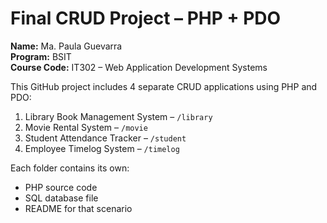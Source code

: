 # Final CRUD Project – PHP + PDO

**Name:** Ma. Paula Guevarra  
**Program:** BSIT  
**Course Code:** IT302 – Web Application Development Systems

This GitHub project includes 4 separate CRUD applications using PHP and PDO:

1. Library Book Management System – `/library`
2. Movie Rental System – `/movie`
3. Student Attendance Tracker – `/student`
4. Employee Timelog System – `/timelog`

Each folder contains its own:
- PHP source code
- SQL database file
- README for that scenario
